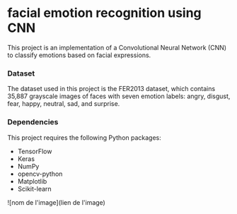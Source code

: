 # facial emotion recognition using CNN
This project is an implementation of a Convolutional Neural Network (CNN) to classify emotions based on facial expressions.

### Dataset
The dataset used in this project is the FER2013 dataset, which contains 35,887 grayscale images of faces with seven emotion labels: angry, disgust, fear, happy, neutral, sad, and surprise.

### Dependencies
This project requires the following Python packages:

- TensorFlow
- Keras
- NumPy
- opencv-python
- Matplotlib
- Scikit-learn


![nom de l'image](lien de l'image)
